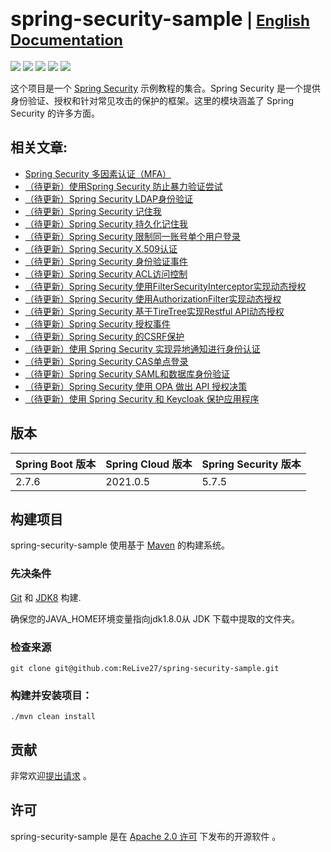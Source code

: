 # <font size="6p">spring-security-sample</font> <font size="5p">  | [English Documentation](README.md)</font>

<p align="left">
	<a href="https://github.com/ReLive27/spring-security-sample/stargazers"><img src="https://img.shields.io/github/stars/ReLive27/spring-security-sample?style=flat-square&logo=GitHub"></a>
	<a href="https://github.com/ReLive27/spring-security-sample/network/members"><img src="https://img.shields.io/github/forks/ReLive27/spring-security-sample?style=flat-square&logo=GitHub"></a>
	<a href="https://github.com/ReLive27/spring-security-sample/watchers"><img src="https://img.shields.io/github/watchers/ReLive27/spring-security-sample?style=flat-square&logo=GitHub"></a>
	<a href="https://github.com/ReLive27/spring-security-sample/issues"><img src="https://img.shields.io/github/issues/ReLive27/spring-security-sample.svg?style=flat-square&logo=GitHub"></a>
	<a href="https://github.com/ReLive27/spring-security-sample/blob/master/LICENSE"><img src="https://img.shields.io/github/license/ReLive27/spring-security-sample.svg?style=flat-square"></a>
</p>

这个项目是一个 [Spring Security](https://spring.io/projects/spring-security) 示例教程的集合。Spring Security
是一个提供身份验证、授权和针对常见攻击的保护的框架。这里的模块涵盖了 Spring Security 的许多方面。

## 相关文章:

- [Spring Security 多因素认证（MFA）](https://relive27.github.io/blog/spring-security-mfa)
- [（待更新）使用Spring Security 防止暴力验证尝试]()
- [（待更新）Spring Security LDAP身份验证]()
- [（待更新）Spring Security 记住我]()
- [（待更新）Spring Security 持久化记住我]()
- [（待更新）Spring Security 限制同一账号单个用户登录]()
- [（待更新）Spring Security X.509认证]()
- [（待更新）Spring Security 身份验证事件]()
- [（待更新）Spring Security ACL访问控制]()
- [（待更新）Spring Security 使用FilterSecurityInterceptor实现动态授权]()
- [（待更新）Spring Security 使用AuthorizationFilter实现动态授权]()
- [（待更新）Spring Security 基于TireTree实现Restful API动态授权]()
- [（待更新）Spring Security 授权事件]()
- [（待更新）Spring Security 的CSRF保护]()
- [（待更新）使用 Spring Security 实现异地通知进行身份认证]()
- [（待更新）Spring Security CAS单点登录]()
- [（待更新）Spring Security SAML和数据库身份验证]()
- [（待更新）Spring Security 使用 OPA 做出 API 授权决策]()
- [（待更新）使用 Spring Security 和 Keycloak 保护应用程序]()

## 版本

| Spring Boot 版本  | Spring Cloud 版本  |  Spring Security 版本   |
| ---------------- | ----------------- | -------------           |
| 2.7.6          | 2021.0.5          |  5.7.5                    |

## 构建项目

spring-security-sample 使用基于 [Maven](https://maven.apache.org/) 的构建系统。

### 先决条件

[Git](https://help.github.com/set-up-git-redirect) 和 [JDK8](https://www.oracle.com/technetwork/java/javase/downloads)
构建.

确保您的JAVA_HOME环境变量指向jdk1.8.0从 JDK 下载中提取的文件夹。

### 检查来源

```
git clone git@github.com:ReLive27/spring-security-sample.git
```

### 构建并安装项目：

```
./mvn clean install
```

## 贡献

非常欢迎[提出请求](https://help.github.com/articles/creating-a-pull-request) 。

## 许可

spring-security-sample 是在 [Apache 2.0 许可](https://www.apache.org/licenses/LICENSE-2.0.html) 下发布的开源软件 。
